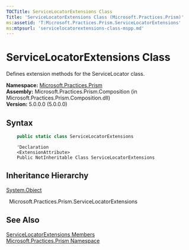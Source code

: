```yaml
---
TOCTitle: ServiceLocatorExtensions Class
Title: 'ServiceLocatorExtensions Class (Microsoft.Practices.Prism)'
ms:assetid: 'T:Microsoft.Practices.Prism.ServiceLocatorExtensions'
ms:mtpsurl: 'servicelocatorextensions-class-mspp.md'
---
```


# ServiceLocatorExtensions Class

Defines extension methods for the ServiceLocator class.

**Namespace:** [Microsoft.Practices.Prism](/patterns-practices/reference/mspp-namespace)<br/>
**Assembly:** Microsoft.Practices.Prism.Composition (in Microsoft.Practices.Prism.Composition.dll)<br/>
**Version:** 5.0.0.0 (5.0.0.0)
## Syntax
```C#
    public static class ServiceLocatorExtensions
```
```VB
    'Declaration
    <ExtensionAttribute> 
    Public NotInheritable Class ServiceLocatorExtensions
```

## Inheritance Hierarchy

[System.Object](http://msdn.microsoft.com/en-us/library/e5kfa45b)

  Microsoft.Practices.Prism.ServiceLocatorExtensions

## See Also
[ServiceLocatorExtensions Members](/patterns-practices/reference/servicelocatorextensions-members-mspp)<br/>
[Microsoft.Practices.Prism Namespace](/patterns-practices/reference/mspp-namespace)<br/>